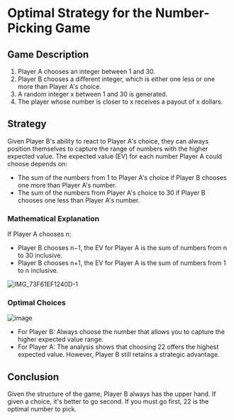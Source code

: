 # Optimal Strategy for the Number-Picking Game

## Game Description

1. Player A chooses an integer between 1 and 30.
2. Player B chooses a different integer, which is either one less or one more than Player A's choice.
3. A random integer x between 1 and 30 is generated.
4. The player whose number is closer to x receives a payout of x dollars.

## Strategy

Given Player B's ability to react to Player A's choice, they can always position themselves to capture the range of numbers with the higher expected value. The expected value (EV) for each number Player A could choose depends on:

- The sum of the numbers from 1 to Player A's choice if Player B chooses one more than Player A's number.
- The sum of the numbers from Player A's choice to 30 if Player B chooses one less than Player A's number.

### Mathematical Explanation

If Player A chooses n:

- Player B chooses n−1, the EV for Player A is the sum of numbers from n to 30 inclusive.
- Player B chooses n+1, the EV for Player A is the sum of numbers from 1 to n inclusive.

![IMG_73F61EF1240D-1](https://github.com/andrewchan868/Math-with-monte-carlo/assets/66477660/817c0b40-ba52-4b1b-9b12-8f0412628d09)


### Optimal Choices

![image](https://github.com/andrewchan868/Math-with-monte-carlo/assets/66477660/f372b530-4ee0-4dec-93a3-08e788442a19)



- For Player B: Always choose the number that allows you to capture the higher expected value range.
- For Player A: The analysis shows that choosing 22 offers the highest expected value. However, Player B still retains a strategic advantage.

## Conclusion

Given the structure of the game, Player B always has the upper hand. If given a choice, it's better to go second. If you must go first, 22 is the optimal number to pick.
